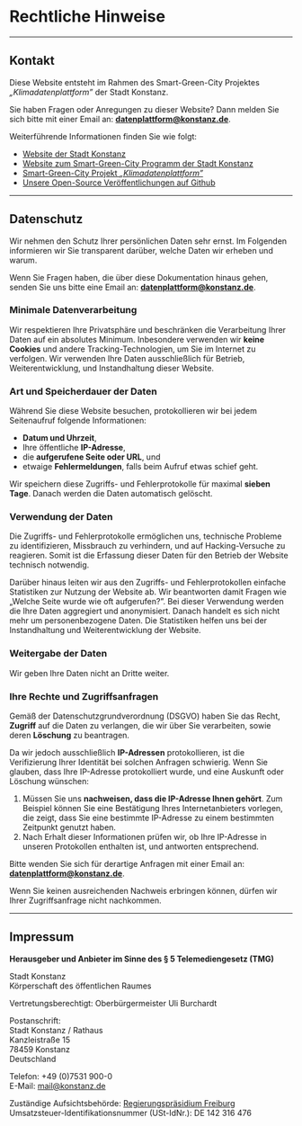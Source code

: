 # Rechtliche Hinweise

---

## Kontakt

Diese Website entsteht im Rahmen des Smart-Green-City Projektes
*„Klimadatenplattform”* der Stadt Konstanz.

Sie haben Fragen oder Anregungen zu dieser Website? Dann melden Sie sich
bitte mit einer Email an: **datenplattform@konstanz.de**.

Weiterführende Informationen finden Sie wie folgt:
- [Website der Stadt Konstanz](https://www.konstanz.de)
- [Website zum Smart-Green-City Programm der Stadt
  Konstanz](https://smart-green-city-konstanz.de)
- [Smart-Green-City Projekt *„Klimadatenplattform”*](https://smart-green-city-konstanz.de/klimadatenplattform)
- [Unsere Open-Source Veröffentlichungen auf Github](https://github.com/sgc-kn)

---

## Datenschutz

Wir nehmen den Schutz Ihrer persönlichen Daten sehr ernst. Im Folgenden
informieren wir Sie transparent darüber, welche Daten wir erheben und
warum.

Wenn Sie Fragen haben, die über diese Dokumentation hinaus gehen, senden Sie uns bitte
eine Email an: **datenplattform@konstanz.de**.

### Minimale Datenverarbeitung

Wir respektieren Ihre Privatsphäre und beschränken die Verarbeitung
Ihrer Daten auf ein absolutes Minimum. Inbesondere verwenden wir **keine
Cookies** und andere Tracking-Technologien, um Sie im Internet zu
verfolgen. Wir verwenden Ihre Daten ausschließlich für Betrieb,
Weiterentwicklung, und Instandhaltung dieser Website.

### Art und Speicherdauer der Daten

Während Sie diese Website besuchen, protokollieren wir bei jedem
Seitenaufruf folgende Informationen:
- **Datum und Uhrzeit**,
- Ihre öffentliche **IP-Adresse**,
- die **aufgerufene Seite oder URL**, und
- etwaige **Fehlermeldungen**, falls beim Aufruf etwas schief geht.

Wir speichern diese Zugriffs- und Fehlerprotokolle für maximal **sieben Tage**.
Danach werden die Daten automatisch gelöscht.

### Verwendung der Daten

Die Zugriffs- und Fehlerprotokolle ermöglichen uns, technische Probleme
zu identifizieren, Missbrauch zu verhindern, und auf Hacking-Versuche zu
reagieren. Somit ist die Erfassung dieser Daten für den Betrieb der Website
technisch notwendig.

Darüber hinaus leiten wir aus den Zugriffs- und Fehlerprotokollen
einfache Statistiken zur Nutzung der Website ab. Wir beantworten damit
Fragen wie „Welche Seite wurde wie oft aufgerufen?”. Bei dieser
Verwendung werden die Ihre Daten aggregiert und anonymisiert. Danach
handelt es sich nicht mehr um personenbezogene Daten. Die Statistiken
helfen uns bei der Instandhaltung und Weiterentwicklung der Website.

### Weitergabe der Daten

Wir geben Ihre Daten nicht an Dritte weiter.

### Ihre Rechte und Zugriffsanfragen

Gemäß der Datenschutzgrundverordnung (DSGVO) haben Sie das Recht,
**Zugriff** auf die Daten zu verlangen, die wir über Sie verarbeiten,
sowie deren **Löschung** zu beantragen.

Da wir jedoch ausschließlich **IP-Adressen** protokollieren, ist die Verifizierung Ihrer Identität bei solchen Anfragen schwierig.
Wenn Sie glauben, dass Ihre IP-Adresse protokolliert wurde, und eine Auskunft oder Löschung wünschen:
1. Müssen Sie uns **nachweisen, dass die IP-Adresse Ihnen gehört**. Zum Beispiel können Sie eine Bestätigung Ihres Internetanbieters vorlegen, die zeigt, dass Sie eine bestimmte IP-Adresse zu einem bestimmten Zeitpunkt genutzt haben.
2. Nach Erhalt dieser Informationen prüfen wir, ob Ihre IP-Adresse in unseren Protokollen enthalten ist, und antworten entsprechend.

Bitte wenden Sie sich für derartige Anfragen mit einer Email an: **datenplattform@konstanz.de**.

Wenn Sie keinen ausreichenden Nachweis erbringen können, dürfen wir
Ihrer Zugriffsanfrage nicht nachkommen.

---

## Impressum

**Herausgeber und Anbieter im Sinne des § 5 Telemediengesetz (TMG)**

Stadt Konstanz  
Körperschaft des öffentlichen Raumes

Vertretungsberechtigt: Oberbürgermeister Uli Burchardt

Postanschrift:  
Stadt Konstanz / Rathaus  
Kanzleistraße 15  
78459 Konstanz  
Deutschland

Telefon: +49 (0)7531 900-0  
E-Mail: mail@konstanz.de

Zuständige Aufsichtsbehörde: [Regierungspräsidium
Freiburg](https://rp.baden-wuerttemberg.de/rpf/)  
Umsatzsteuer-Identifikationsnummer (USt-IdNr.): DE 142 316 476
